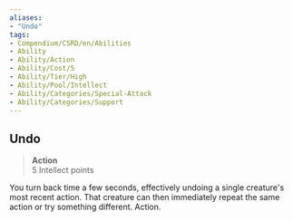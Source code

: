 ```yaml
---
aliases:
- "Undo"
tags:
- Compendium/CSRD/en/Abilities
- Ability
- Ability/Action
- Ability/Cost/5
- Ability/Tier/High
- Ability/Pool/Intellect
- Ability/Categories/Special-Attack
- Ability/Categories/Support
---
```


  
## Undo  
>**Action**  
>5 Intellect points
  
You turn back time a few seconds, effectively undoing a single creature's most recent action. That creature can then immediately repeat the same action or try something different. Action.